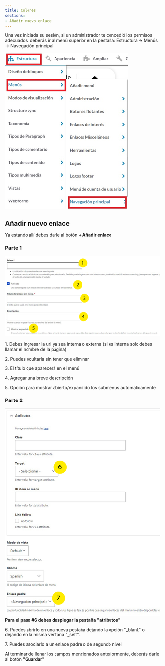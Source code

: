 ```yaml
---
title: Colores
sections:
- Añadir nuevo enlace
---
```


Una vez iniciada su sesión, si un administrador te concedió los permisos adecuados, deberás ir al menú superior en la pestaña:
Estructura -> Menús -> Navegación principal

<a href="assets/images/menus/menu_1.jpg" data-magnify="gallery" class="mask">
    <img class="rounded" src="assets/images/menus/menu_1.jpg" alt="Menú pestaña" />
</a>

## Añadir nuevo enlace 

Ya estando allí debes darle al botón **+ Añadir enlace**

### Parte 1
<div class="row">
<div class="col-md-7 col-sm-6 col-xs-12">
<a href="assets/images/menus/menu_2.jpg" data-magnify="gallery" class="mask">
    <img class="img-responsive rounded" src="assets/images/menus/menu_2.jpg" alt="Imágen añadir1" />
</a>
</div>
    
<div class="col-md-5 col-sm-6 col-xs-12">
    
<p>1. Debes ingresar la url ya sea interna o externa (si es interna solo debes llamar el nombre de la página)</p>
<p>2. Puedes ocultarla sin tener que eliminar</p>
<p>3. El título que aparecerá en el menú</p>
<p>4. Agregar una breve descripción</p>
<p>5. Opción para mostrar abierto/expandido los submenus automaticamente</p>
</div>

### Parte 2
<div class="col-md-7 col-sm-6 col-xs-12">
<a href="assets/images/menus/menu_3.jpg" data-magnify="gallery" class="mask">
    <img class="img-responsive rounded" src="assets/images/menus/menu_3.jpg" alt="Imágen añadir 2" />
</a> 
</div>
    
<div class="col-md-5 col-sm-6 col-xs-12">
<b>Para el paso #6 debes desplegar la pestaña "atributos"</b>
<p>6. Puedes abrirlo en una nueva pestaña dejando la opción "_blank" o dejando en la misma ventana "_self".</p>
<p>7. Puedes asociarlo a un enlace padre o de segundo nivel</p>
</div>
</div>

Al terminar de llenar los campos mencionados anteriormente, deberás darle al botón **"Guardar"** 


